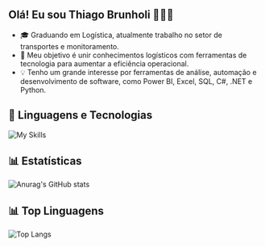 ## Olá! Eu sou Thiago Brunholi 👩🏻‍💻

- 🎓 Graduando em Logística, atualmente trabalho no setor de transportes e monitoramento.
- 🚀 Meu objetivo é unir conhecimentos logísticos com ferramentas de tecnologia para aumentar a eficiência operacional.
- 💡 Tenho um grande interesse por ferramentas de análise, automação e desenvolvimento de software, como Power BI, Excel, SQL, C#, .NET e Python.

## 🤖 Linguagens e Tecnologias

![My Skills](https://go-skill-icons.vercel.app/api/icons?i=pbi,excel,sqlserver,cs,dotnet,py,git,github)

## 📊 Estatísticas

![Anurag's GitHub stats](https://github-readme-stats.vercel.app/api?username=thiagobrunholi&show_icons=true&theme=tokyonight&include_all_commits=true&locale=pt-br)

## 📊 Top Linguagens

![Top Langs](https://github-readme-stats.vercel.app/api/top-langs/?username=thiagobrunholi&theme=tokyonight&layout=compact&custom_title=Tecnologias&langs_count=9)
